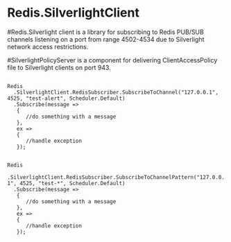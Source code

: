 Redis.SilverlightClient
=======================

#Redis.Silverlight client is a library for subscribing to Redis PUB/SUB channels listening on a port 
from range 4502-4534 due to Silverlight network access restrictions.

#SilverlightPolicyServer is a component for delivering ClientAccessPolicy file to Silverlight clients on port 943.

<p><code>
Redis
  .SilverlightClient.RedisSubscriber.SubscribeToChannel("127.0.0.1", 4525, "test-alert", Scheduler.Default)
  .Subscribe(message =>
   {
      //do something with a message
   },
   ex =>
   {
      //handle exception
   });
</code></p>
<p><code>
Redis
  .SilverlightClient.RedisSubscriber.SubscribeToChannelPattern("127.0.0.1", 4525, "test-*", Scheduler.Default)
  .Subscribe(message =>
   {
      //do something with a message
   },
   ex =>
   {
      //handle exception
   });
</code></p>
